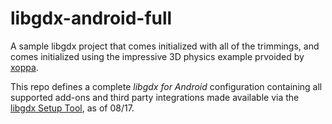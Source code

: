# libgdx-android-full
A sample libgdx project that comes initialized with all of the trimmings, and comes initialized using the impressive 3D physics example prvoided by [xoppa](https://github.com/xoppa).

This repo defines a complete _libgdx for Android_ configuration containing all supported add-ons and third party integrations made available via the [libgdx Setup Tool](https://github.com/libgdx/libgdx/wiki/Project-Setup-Gradle), as of 08/17. 
